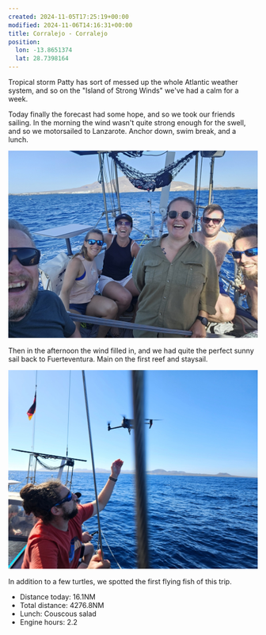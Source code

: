 ```yaml
---
created: 2024-11-05T17:25:19+00:00
modified: 2024-11-06T14:16:31+00:00
title: Corralejo - Corralejo
position:
  lon: -13.8651374
  lat: 28.7398164
---
```


Tropical storm Patty has sort of messed up the whole Atlantic weather system, and so on the "Island of Strong Winds" we've had a calm for a week.

Today finally the forecast had some hope, and so we took our friends sailing. In the morning the wind wasn't quite strong enough for the swell, and so we motorsailed to Lanzarote. Anchor down, swim break, and a lunch.

![Image](../2024/849949c02d17802cbf84898a1c314aca.jpg) 

Then in the afternoon the wind filled in, and we had quite the perfect sunny sail back to Fuerteventura. Main on the first reef and staysail.

![Image](../2024/254da1788dcd75783a8d57489902aa14.jpg) 

In addition to a few turtles, we spotted the first flying fish of this trip.

* Distance today: 16.1NM
* Total distance: 4276.8NM
* Lunch: Couscous salad
* Engine hours: 2.2
